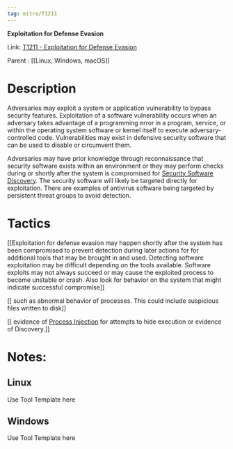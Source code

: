```yaml
---
tag: mitre/T1211
---
```


**Exploitation for Defense Evasion**

Link: [T1211 - Exploitation for Defense Evasion](https://attack.mitre.org/techniques/T1211)

Parent : [[Linux, Windows, macOS]]


# Description

Adversaries may exploit a system or application vulnerability to bypass security features. Exploitation of a software vulnerability occurs when an adversary takes advantage of a programming error in a program, service, or within the operating system software or kernel itself to execute adversary-controlled code. Vulnerabilities may exist in defensive security software that can be used to disable or circumvent them.

Adversaries may have prior knowledge through reconnaissance that security software exists within an environment or they may perform checks during or shortly after the system is compromised for [Security Software Discovery](https://attack.mitre.org/techniques/T1518/001). The security software will likely be targeted directly for exploitation. There are examples of antivirus software being targeted by persistent threat groups to avoid detection.

# Tactics


[[Exploitation for defense evasion may happen shortly after the system has been compromised to prevent detection during later actions for for additional tools that may be brought in and used. Detecting software exploitation may be difficult depending on the tools available. Software exploits may not always succeed or may cause the exploited process to become unstable or crash. Also look for behavior on the system that might indicate successful compromise]]

[[ such as abnormal behavior of processes. This could include suspicious files written to disk]]

[[ evidence of [Process Injection](https://attack.mitre.org/techniques/T1055) for attempts to hide execution or evidence of Discovery.]]


# Notes:

## Linux

Use Tool Template here

## Windows

Use Tool Template here